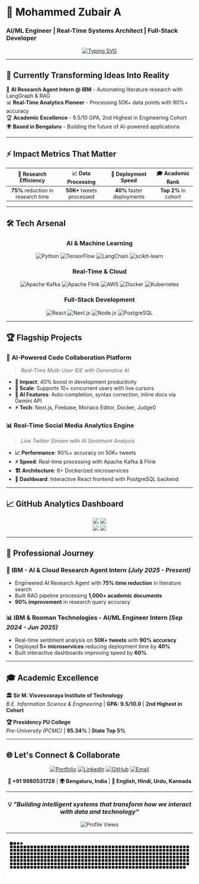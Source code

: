 # 🚀 Mohammed Zubair A
### AI/ML Engineer | Real-Time Systems Architect | Full-Stack Developer

<div align="center">
  
[![Typing SVG](https://readme-typing-svg.herokuapp.com?font=Fira+Code&weight=600&size=28&pause=1000&color=00D9FF&center=true&vCenter=true&width=600&lines=AI+Research+Agent+%40+IBM;Real-Time+Analytics+Expert;Building+Intelligent+Systems;9.5%2F10+GPA+%7C+Top+2%25+Student)](https://git.io/typing-svg)

</div>

---

## 🎯 **Currently Transforming Ideas Into Reality**

🔬 **AI Research Agent Intern @ IBM** - Automating literature research with LangGraph & RAG  
📊 **Real-Time Analytics Pioneer** - Processing 50K+ data points with 90%+ accuracy  
🏆 **Academic Excellence** - 9.5/10 GPA, 2nd Highest in Engineering Cohort  
🌍 **Based in Bengaluru** - Building the future of AI-powered applications

---

## ⚡ **Impact Metrics That Matter**

<div align="center">

| 🎯 **Research Efficiency** | 📈 **Data Processing** | 🚀 **Deployment Speed** | 🎓 **Academic Rank** |
|:---:|:---:|:---:|:---:|
| **75%** reduction in research time | **50K+** tweets processed | **40%** faster deployments | **Top 2%** in cohort |

</div>

---

## 🛠️ **Tech Arsenal**

<div align="center">

### **AI & Machine Learning**
![Python](https://img.shields.io/badge/Python-3776AB?style=for-the-badge&logo=python&logoColor=white)
![TensorFlow](https://img.shields.io/badge/TensorFlow-FF6F00?style=for-the-badge&logo=tensorflow&logoColor=white)
![LangChain](https://img.shields.io/badge/LangChain-121212?style=for-the-badge&logo=chainlink&logoColor=white)
![scikit-learn](https://img.shields.io/badge/scikit--learn-F7931E?style=for-the-badge&logo=scikit-learn&logoColor=white)

### **Real-Time & Cloud**
![Apache Kafka](https://img.shields.io/badge/Apache%20Kafka-000?style=for-the-badge&logo=apachekafka)
![Apache Flink](https://img.shields.io/badge/Apache%20Flink-E6526F?style=for-the-badge&logo=Apache%20Flink&logoColor=white)
![AWS](https://img.shields.io/badge/AWS-232F3E?style=for-the-badge&logo=amazon-aws&logoColor=white)
![Docker](https://img.shields.io/badge/Docker-2496ED?style=for-the-badge&logo=docker&logoColor=white)
![Kubernetes](https://img.shields.io/badge/Kubernetes-326ce5?style=for-the-badge&logo=kubernetes&logoColor=white)

### **Full-Stack Development**
![React](https://img.shields.io/badge/React-20232A?style=for-the-badge&logo=react&logoColor=61DAFB)
![Next.js](https://img.shields.io/badge/Next.js-000000?style=for-the-badge&logo=next.js&logoColor=white)
![Node.js](https://img.shields.io/badge/Node.js-43853D?style=for-the-badge&logo=node.js&logoColor=white)
![PostgreSQL](https://img.shields.io/badge/PostgreSQL-316192?style=for-the-badge&logo=postgresql&logoColor=white)

</div>

---

## 🏆 **Flagship Projects**

### 🤖 **AI-Powered Code Collaboration Platform**
> *Real-Time Multi-User IDE with Generative AI*

- **🎯 Impact**: 40% boost in development productivity
- **👥 Scale**: Supports 10+ concurrent users with live cursors
- **🧠 AI Features**: Auto-completion, syntax correction, inline docs via Gemini API
- **⚡ Tech**: Next.js, Firebase, Monaco Editor, Docker, Judge0

### 📊 **Real-Time Social Media Analytics Engine**
> *Live Twitter Stream with AI Sentiment Analysis*

- **📈 Performance**: 90%+ accuracy on 50K+ tweets
- **⚡ Speed**: Real-time processing with Apache Kafka & Flink
- **🏗️ Architecture**: 6+ Dockerized microservices
- **📱 Dashboard**: Interactive React frontend with PostgreSQL backend

---

## 📈 **GitHub Analytics Dashboard**

<div align="center">
  <img src="https://github-readme-stats.vercel.app/api?username=mdzub7&show_icons=true&theme=tokyonight&hide_border=true&count_private=true" height="165" />
  <img src="https://github-readme-stats.vercel.app/api/top-langs/?username=mdzub7&layout=compact&theme=tokyonight&hide_border=true&langs_count=8" height="165" />
</div>

<div align="center">
  <img src="https://github-readme-streak-stats.herokuapp.com/?user=mdzub7&theme=tokyonight&hide_border=true" height="165" />
  <img src="https://github-readme-activity-graph.vercel.app/graph?username=mdzub7&theme=tokyo-night&hide_border=true" height="165" />
</div>

---

## 🎯 **Professional Journey**

### 🔬 **IBM - AI & Cloud Research Agent Intern** *(July 2025 - Present)*
- Engineered AI Research Agent with **75% time reduction** in literature search
- Built RAG pipeline processing **1,000+ academic documents**
- **90% improvement** in research query accuracy

### 📊 **IBM & Rooman Technologies - AI/ML Engineer Intern** *(Sep 2024 - Jun 2025)*
- Real-time sentiment analysis on **50K+ tweets** with **90% accuracy**
- Deployed **5+ microservices** reducing deployment time by **40%**
- Built interactive dashboards improving speed by **60%**

---

## 🎓 **Academic Excellence**

**🏛️ Sir M. Visvesvaraya Institute of Technology**  
*B.E. Information Science & Engineering* | **GPA: 9.5/10.0** | **2nd Highest in Cohort**

**🏆 Presidency PU College**  
*Pre-University (PCMC)* | **95.34%** | **State Top 5%**

---

## 🌐 **Let's Connect & Collaborate**

<div align="center">

[![Portfolio](https://img.shields.io/badge/Portfolio-FF5722?style=for-the-badge&logo=todoist&logoColor=white)](https://mohd-zub.netlify.app)
[![LinkedIn](https://img.shields.io/badge/LinkedIn-0077B5?style=for-the-badge&logo=linkedin&logoColor=white)](https://linkedin.com/in/mdzub7)
[![GitHub](https://img.shields.io/badge/GitHub-100000?style=for-the-badge&logo=github&logoColor=white)](https://github.com/mdzub7)
[![Email](https://img.shields.io/badge/Email-D14836?style=for-the-badge&logo=gmail&logoColor=white)](mailto:Mdzub7@gmail.com)

**📱 +91 9980531728** | **🌍 Bengaluru, India** | **💬 English, Hindi, Urdu, Kannada**

</div>

---

<div align="center">

### 💡 *"Building intelligent systems that transform how we interact with data and technology"*

![Profile Views](https://komarev.com/ghpvc/?username=mdzub7&color=00D9FF&style=for-the-badge)

</div>

---

<div align="center">
  <img src="https://raw.githubusercontent.com/platane/snk/output/github-contribution-grid-snake-dark.svg" alt="Snake animation" />
</div>
